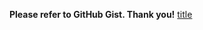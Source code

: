 **Please refer to GitHub Gist. Thank you!**
[title](https://gist.github.com/RachelCodes42/553954e5cef6ec19ad48eef8f5aba23d)
